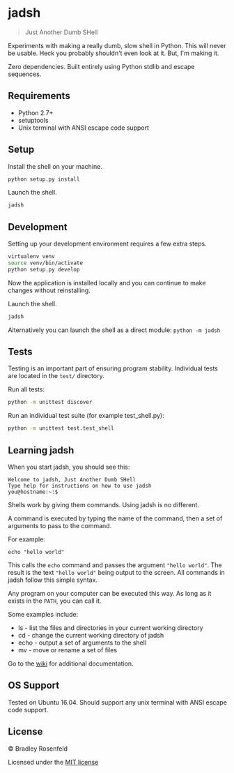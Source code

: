 # jadsh 

> Just Another Dumb SHell

Experiments with making a really dumb, slow shell in Python. This will never be usable. Heck you probably shouldn't even look at it. But, I'm making it.

Zero dependencies. Built entirely using Python stdlib and escape sequences.

## Requirements

- Python 2.7+
- setuptools
- Unix terminal with ANSI escape code support

## Setup

Install the shell on your machine.

```bash
python setup.py install
```

Launch the shell.

```bash
jadsh
```

## Development

Setting up your development environment requires a few extra steps. 

```bash
virtualenv venv
source venv/bin/activate
python setup.py develop
```

Now the application is installed locally and you can continue to make changes without reinstalling.

Launch the shell.

```bash
jadsh
```

Alternatively you can launch the shell as a direct module: `python -m jadsh`

## Tests

Testing is an important part of ensuring program stability. Individual tests are located in the `test/` directory.

Run all tests:

```bash
python -m unittest discover
```

Run an individual test suite (for example test_shell.py):

```bash
python -m unittest test.test_shell
```

## Learning jadsh

When you start jadsh, you should see this:

```
Welcome to jadsh, Just Another Dumb SHell
Type help for instructions on how to use jadsh
you@hostname:~:$ 
```

Shells work by giving them commands. Using jadsh is no different.

A command is executed by typing the name of the command, then a set of arguments to pass to the command.

For example:

```
echo "hello world"
```

This calls the `echo` command and passes the argument `"hello world"`. The result is the text `"hello world"` being output to the screen. All commands in jadsh follow this simple syntax.

Any program on your computer can be executed this way. As long as it exists in the `PATH`, you can call it.

Some examples include:

- ls - list the files and directories in your current working directory
- cd - change the current working directory of jadsh
- echo - output a set of arguments to the shell
- mv - move or rename a set of files

Go to the [wiki](https://github.com/BoringCode/jadsh/wiki) for additional documentation.

## OS Support

Tested on Ubuntu 16.04. Should support any unix terminal with ANSI escape code support.

## License

&copy; Bradley Rosenfeld

Licensed under the [MIT license](LICENSE)
